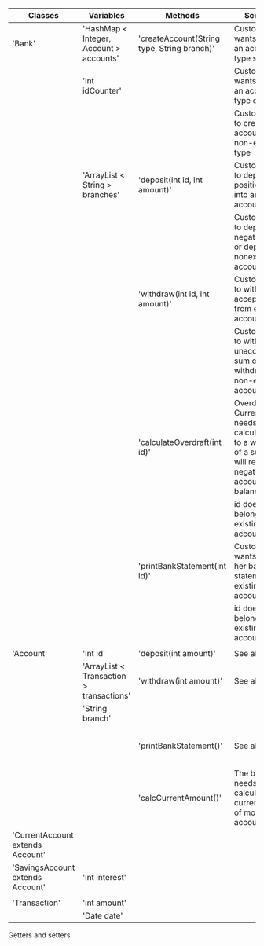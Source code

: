 | Classes                          | Variables                                | Methods                                     | Scenarios                                                                                                                      | Outcomes                                               |
|----------------------------------|------------------------------------------|---------------------------------------------|--------------------------------------------------------------------------------------------------------------------------------|--------------------------------------------------------|
| 'Bank'                           | 'HashMap < Integer, Account > accounts'  | 'createAccount(String type, String branch)' | Customer wants to create an account of type saving                                                                             | Create SavingsAccount and return its id.               |
|                                  | 'int idCounter'                          |                                             | Customer wants to create an account of type current                                                                            | Create CurrentAccount and return its id.               |
|                                  |                                          |                                             | Customer tries to create an account of non-existent type                                                                       | return -1.                                             |
|                                  | 'ArrayList < String > branches'          | 'deposit(int id, int amount)'               | Customer tries to deposit a positive sum into an existing account.                                                             | Create a transaction for that account + return true.   |
|                                  |                                          |                                             | Customer tries to deposit a negative sum or deposit into nonexistent account.                                                  | Return false + print appropriate message.              |
|                                  |                                          | 'withdraw(int id, int amount)'              | Customer tries to withdraw an acceptable sum from existing account.                                                            | Return true and create a transaction for that account. |
|                                  |                                          |                                             | Customer tries to withdraw an unacceptable sum or tries to withdraw from non-existent account.                                 | Return false and print appropriate message             |
|                                  |                                          | 'calculateOverdraft(int id)'                | Overdraft for CurrentAccount needs to be calculated due to a withdrawal of a sum that will result in negative account balance. | Return calculated overdraft.                           |
|                                  |                                          |                                             | id does not belong to an existing account                                                                                      | Return 0 and print appropriate message                 |
|                                  |                                          | 'printBankStatement(int id)'                | Customer wants to see her bank statement from existing account                                                                 | Print transactions from account.                       |
|                                  |                                          |                                             | id does not belong to an existing account                                                                                      | Print that no such account exists.                     |
|                                  |                                          |                                             |                                                                                                                                |                                                        |
| 'Account'                        | 'int id'                                 | 'deposit(int amount)'                       | See above ^                                                                                                                    |                                                        |
|                                  | 'ArrayList < Transaction > transactions' | 'withdraw(int amount)'                      | See above ^                                                                                                                    |                                                        |
|                                  | 'String branch'                          |                                             |                                                                                                                                |                                                        |
|                                  |                                          | 'printBankStatement()'                      | See above ^                                                                                                                    | Format and return list of strings for bank statement   |
|                                  |                                          | 'calcCurrentAmount()'                       | The bank needs to calculate the current amount of money in the account.                                                        | Return the account balance                             |
| 'CurrentAccount extends Account' |                                          |                                             |                                                                                                                                |                                                        |
| 'SavingsAccount extends Account' | 'int interest'                           |                                             |                                                                                                                                |                                                        |
|                                  |                                          |                                             |                                                                                                                                |                                                        |
| 'Transaction'                    | 'int amount'                             |                                             |                                                                                                                                |                                                        |
|                                  | 'Date date'                              |                                             |                                                                                                                                |                                                        |

Getters and setters